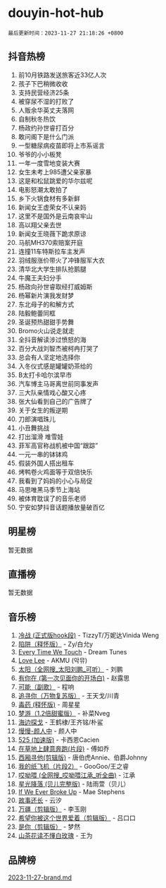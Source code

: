 # douyin-hot-hub

`最后更新时间：2023-11-27 21:18:26 +0800`

## 抖音热榜

1. 前10月铁路发送旅客近33亿人次
1. 孩子下巴稍微收收
1. 支持民营经济25条
1. 被穿尿不湿的打败了
1. 人贩余华英丈夫落网
1. 自制秋冬热饮
1. 杨政约孙世睿打百分
1. 敢问阁下是什么门派
1. 一型糖尿病疫苗即将上市系谣言
1. 爷爷的小小板凳
1. 一年一度雪地变装大赛
1. 女生未考上985遭父亲家暴
1. 这是和松鼠跳爱的华尔兹呢
1. 电影怒潮太敢拍了
1. 乡下火锅食材有多新鲜
1. 新闻女王虚荣女不认亲妈
1. 这里不是国外是云南哀牢山
1. 高以翔父亲去世
1. 新闻女王晓薇下跪求原谅
1. 马航MH370索赔案开庭
1. 连撞11车特斯拉车主发声
1. 羽绒服涨价带火了冲锋服军大衣
1. 清华北大学生排队抢鹅腿
1. 牛魔王夫妇分手
1. 杨政向孙世睿取经打威姆斯
1. 杨幂新片演我发财梦
1. 东北母子的和解方式
1. 陆毅鲍蕾同框
1. 圣诞预热甜甜手势舞
1. Bromo火山说走就走
1. 全抖音解读涉过愤怒的海
1. 百分大战刘智杰被柯冉打哭了
1. 总会有人坚定地选择你
1. 入冬仪式感是罐罐奶茶给的
1. B太打卡哈尔滨早市
1. 汽车博主马哥离世前同事发声
1. 三大队亲情戏心酸又心疼
1. 张大仙看到自己的广告牌了
1. 关于女生的叛逆期
1. 刀郎演唱珠儿
1. 小丑舞挑战
1. 打出溜滑 堆雪娃
1. 菲军高官称战机被中国“跟踪”
1. 一元一串的钵钵鸡
1. 假装外国人搭出租车
1. 烤鸭卷火鸡面等于双倍快乐
1. 我看到了妈妈的小心与局促
1. 马思唯黑马季节上海站
1. 被体育耽误了的音乐老师
1. 宁安如梦抖音话题播放量破百亿

## 明星榜

暂无数据

## 直播榜

暂无数据

## 音乐榜

1. [冷战 (正式版hook段)](https://sf6-cdn-tos.douyinstatic.com/obj/tos-cn-ve-2774/oMuEoiBasWApEMVDgNiI8VAByNmwo5J0pyf8Yx) - TizzyT/万妮达Vinida Weng
1. [陷阱（释怀版）](https://sf6-cdn-tos.douyinstatic.com/obj/tos-cn-ve-2774/oE8C21LeZrzKLDFfQYgMzx4GAIHageG5IzayY7) - Zy/白允y
1. [Every Time We Touch](https://sf3-cdn-tos.douyinstatic.com/obj/tos-cn-ve-2774/ogN6lUKQeBBfEVhIOMikG1CcJjugxk1tztZyhP) - Dream Tunes
1. [Love Lee](https://sf6-cdn-tos.douyinstatic.com/obj/tos-cn-ve-2774/o05GbkJGbCBTdDnMtB0fwOYgkeZp23vrWQDQBS) - AKMU (악뮤)
1. [太阳（全网搜_太阳刘鹏_可听）](https://sf6-cdn-tos.douyinstatic.com/obj/tos-cn-ve-2774/ogWbyIQnlBFImVbeDocRdCIYtBHlbJXgfZMvgz) - 刘鹏
1. [有你在 (第一次见面你的开场白)](https://sf3-cdn-tos.douyinstatic.com/obj/tos-cn-ve-2774/oAthrQ3ClJBfI57uBoFEgNDYtNCZ0TSYQQfxQ0) - 赵露思
1. [可能（副歌）](https://sf3-cdn-tos.douyinstatic.com/obj/tos-cn-ve-2774/cde1731888894259b333569393c2fb51) - 程响
1. [追寻你（万物复苏版）](https://sf3-cdn-tos.douyinstatic.com/obj/tos-cn-ve-2774/oYeAZJsbjIDit9APmBg8u6uDUQnHmoCf3gbo74) - 王天戈/川青
1. [毒药 (释怀版)](https://sf6-cdn-tos.douyinstatic.com/obj/tos-cn-ve-2774/oYILMEAzspdZBIzy4frJNB8ZHPHWAhiwowd4Ad) - 周星星
1. [梦游（1.2倍甜蜜版）](https://sf3-cdn-tos.douyinstatic.com/obj/tos-cn-ve-2774/o4gyAUm8hwufoEABmwVIiQtHsFuGzAEEWtNMzo) - 补菜Nveg
1. [海边探戈](https://sf6-cdn-tos.douyinstatic.com/obj/tos-cn-ve-2774/os9gE0VQCGqt6VQkZDyBBYvfSDY0QFe3vVmubn) - 王鹤棣/王齐铭/朴鲨
1. [慢慢-颜人中](https://sf6-cdn-tos.douyinstatic.com/obj/tos-cn-ve-2774/ocjHNfBXdBxQNC8ZGAeoLMFTUgtBg8bkExunDC) - 颜人中
1. [525 (加速版)](https://sf3-cdn-tos.douyinstatic.com/obj/tos-cn-ve-2774/oIfKCtqfDyP8Vc9FpAPgWMyezT6LnDT1abRwGg) - 卡西恩Cacien
1. [在草地上肆意奔跑(片段)](https://sf6-cdn-tos.douyinstatic.com/obj/tos-cn-ve-2774/8831d494742f45dabdfa8adb8b817259) - 傅如乔
1. [西厢寻他(剪辑版)](https://sf3-cdn-tos.douyinstatic.com/obj/tos-cn-ve-2774/oUsAVfAQKlRNxEv5qxvIB8o5qmIWUcXbzJKJhw) - 唐伯虎Annie、伯爵Johnny
1. [我的纸飞机（片段2）](https://sf3-cdn-tos.douyinstatic.com/obj/tos-cn-ve-2774/oM2ZrKcg2CD5AeRB2gkeXOFB1IxAGJdZPazYHf) - GooGoo/王之睿
1. [哎呦喂 (全网搜_哎呦喂江承_听全曲)](https://sf3-cdn-tos.douyinstatic.com/obj/tos-cn-ve-2774/o0uEo63ECfIFdmwKF5HMzF1FCfItHEagDDeCAL) - 江承
1. [星光降落 (贝儿完整版)](https://sf3-cdn-tos.douyinstatic.com/obj/tos-cn-ve-2774/okwB9hAwyAtsFFkFBzAX1hOOfQuIoMNs0W2Mwr) - 陆雨萱（贝儿）
1. [If We Ever Broke Up](https://sf6-cdn-tos.douyinstatic.com/obj/tos-cn-ve-2774/o8onj5HDk0ImtBmO0URBfeyCDXQJMYkQ1gb8Zy) - Mae Stephens
1. [故事还长](https://sf6-cdn-tos.douyinstatic.com/obj/tos-cn-ve-2774/30a26758c8594f0ab81ac675c33ee2c5) - 云汐
1. [万疆（剪辑版）](https://sf3-cdn-tos.douyinstatic.com/obj/tos-cn-ve-2774/ooG7oVgFlDTelKCjCsTTobQvbdtj1BBQXnfZd8) - 李玉刚
1. [希望你被这个世界爱着（剪辑版）](https://sf3-cdn-tos.douyinstatic.com/obj/tos-cn-ve-2774/oo4H3BfEygN7l7bQaMBOZHCQ1eI4FqtED5skQ2) - 吕口口
1. [是你（剪辑版）](https://sf3-cdn-tos.douyinstatic.com/obj/tos-cn-ve-2774/46019dae783c4c969944217fe1cfafc4) - 梦然
1. [山茶花读不懂白玫瑰](https://sf3-cdn-tos.douyinstatic.com/obj/tos-cn-ve-2774/osfn8B7DktrRHEPJgPCfDbw7QDQEkwC16BxZg9) - 王为

## 品牌榜

[2023-11-27-brand.md](2023-11-27-brand.md)
